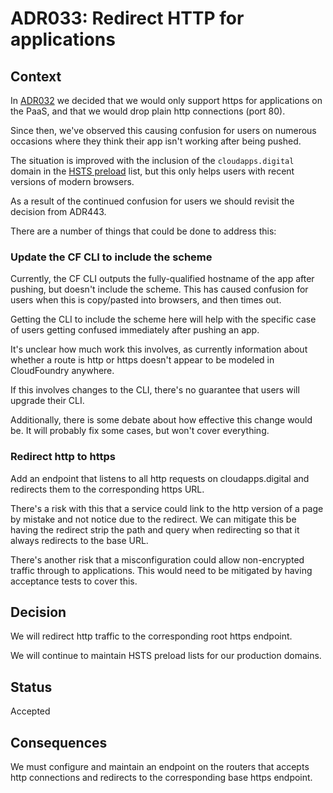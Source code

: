 # ADR033: Redirect HTTP for applications

## Context

In [ADR032](/architecture_decision_records/ADR032-ssl-only-for-applications-and-cf-endpoints) we decided that
we would only support https for applications on the PaaS, and that we would
drop plain http connections (port 80).

Since then, we've observed this causing confusion for users on numerous
occasions where they think their app isn't working after being pushed.

The situation is improved with the inclusion of the `cloudapps.digital` domain
in the [HSTS preload](https://hstspreload.org/?domain=cloudapps.digital) list,
but this only helps users with recent versions of modern browsers.

As a result of the continued confusion for users we should revisit the decision
from ADR443.


There are a number of things that could be done to address this:

### Update the CF CLI to include the scheme

Currently, the CF CLI outputs the fully-qualified hostname of the app after
pushing, but doesn't include the scheme. This has caused confusion for users
when this is copy/pasted into browsers, and then times out.

Getting the CLI to include the scheme here will help with the specific case of
users getting confused immediately after pushing an app.

It's unclear how much work this involves, as currently information about
whether a route is http or https doesn't appear to be modeled in CloudFoundry
anywhere.

If this involves changes to the CLI, there's no guarantee that users will
upgrade their CLI.

Additionally, there is some debate about how effective this change would be. It
will probably fix some cases, but won't cover everything.

### Redirect http to https

Add an endpoint that listens to all http requests on cloudapps.digital and
redirects them to the corresponding https URL.

There's a risk with this that a service could link to the http version of a
page by mistake and not notice due to the redirect. We can mitigate this be
having the redirect strip the path and query when redirecting so that it always
redirects to the base URL.

There's another risk that a misconfiguration could allow non-encrypted traffic
through to applications. This would need to be mitigated by having acceptance
tests to cover this.

## Decision

We will redirect http traffic to the corresponding root https endpoint.

We will continue to maintain HSTS preload lists for our production domains.

## Status

Accepted

## Consequences

We must configure and maintain an endpoint on the routers that accepts http
connections and redirects to the corresponding base https endpoint.
